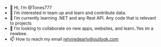 - 👋 Hi, I’m @Tones777
- 👀 I’m interested in team up and learn and contribute data.
- 🌱 I’m currently learning .NET and any Rest API. Any code that is relevant to projects
- 💞️ I’m looking to collaborate on new apps, websites, and learn..Yes im a newbee. 
- 📫 How to reach my email retyiredearly@outlook.com

<!---
Tones777/Tones777 is a ✨ special ✨ repository because its `README.md` (this file) appears on your GitHub profile.
You can click the Preview link to take a look at your changes.
--->
